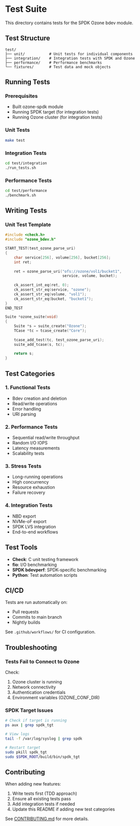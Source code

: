# Test Suite

This directory contains tests for the SPDK Ozone bdev module.

## Test Structure

```
test/
├── unit/           # Unit tests for individual components
├── integration/    # Integration tests with SPDK and Ozone
├── performance/    # Performance benchmarks
└── fixtures/       # Test data and mock objects
```

## Running Tests

### Prerequisites

- Built ozone-spdk module
- Running SPDK target (for integration tests)
- Running Ozone cluster (for integration tests)

### Unit Tests

```bash
make test
```

### Integration Tests

```bash
cd test/integration
./run_tests.sh
```

### Performance Tests

```bash
cd test/performance
./benchmark.sh
```

## Writing Tests

### Unit Test Template

```c
#include <check.h>
#include "ozone_bdev.h"

START_TEST(test_ozone_parse_uri)
{
    char service[256], volume[256], bucket[256];
    int ret;
    
    ret = ozone_parse_uri("ofs://ozone/vol1/bucket1",
                          service, volume, bucket);
    
    ck_assert_int_eq(ret, 0);
    ck_assert_str_eq(service, "ozone");
    ck_assert_str_eq(volume, "vol1");
    ck_assert_str_eq(bucket, "bucket1");
}
END_TEST

Suite *ozone_suite(void)
{
    Suite *s = suite_create("Ozone");
    TCase *tc = tcase_create("Core");
    
    tcase_add_test(tc, test_ozone_parse_uri);
    suite_add_tcase(s, tc);
    
    return s;
}
```

## Test Categories

### 1. Functional Tests
- Bdev creation and deletion
- Read/write operations
- Error handling
- URI parsing

### 2. Performance Tests
- Sequential read/write throughput
- Random I/O IOPS
- Latency measurements
- Scalability tests

### 3. Stress Tests
- Long-running operations
- High concurrency
- Resource exhaustion
- Failure recovery

### 4. Integration Tests
- NBD export
- NVMe-oF export
- SPDK LVS integration
- End-to-end workflows

## Test Tools

- **Check**: C unit testing framework
- **fio**: I/O benchmarking
- **SPDK bdevperf**: SPDK-specific benchmarking
- **Python**: Test automation scripts

## CI/CD

Tests are run automatically on:
- Pull requests
- Commits to main branch
- Nightly builds

See `.github/workflows/` for CI configuration.

## Troubleshooting

### Tests Fail to Connect to Ozone

Check:
1. Ozone cluster is running
2. Network connectivity
3. Authentication credentials
4. Environment variables (OZONE_CONF_DIR)

### SPDK Target Issues

```bash
# Check if target is running
ps aux | grep spdk_tgt

# View logs
tail -f /var/log/syslog | grep spdk

# Restart target
sudo pkill spdk_tgt
sudo $SPDK_ROOT/build/bin/spdk_tgt
```

## Contributing

When adding new features:
1. Write tests first (TDD approach)
2. Ensure all existing tests pass
3. Add integration tests if needed
4. Update this README if adding new test categories

See [CONTRIBUTING.md](../CONTRIBUTING.md) for more details.
